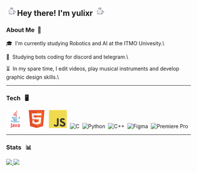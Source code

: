<h2><img src="./assets/hi-good-afternoon.gif" width='30' align="left"/>Hey there! I'm yulixr <img src="./assets/hi-good-afternoon.gif" width='30'/></h2>



### About Me &nbsp;📝

  🎓 &nbsp;I'm currently studying Robotics and AI at the ITMO Univesity.\

  🤖 &nbsp;Studying bots coding for discord and telegram.\

  ⏳ &nbsp;In my spare time, I edit videos, play musical instruments and develop graphic design skills.\

---

### Tech &nbsp; 🖥

<div>
  <img src="https://github.com/devicons/devicon/blob/master/icons/java/java-original-wordmark.svg" title="Java" alt="Java" width="50" height="50"/>&nbsp;
  <img src="https://github.com/devicons/devicon/blob/master/icons/html5/html5-original.svg" title="HTML5" alt="HTML" width="50" height="50"/>&nbsp;
  <img src="https://github.com/devicons/devicon/blob/master/icons/javascript/javascript-original.svg" title="JavaScript" alt="JavaScript" width="50" height="50"/>&nbsp;
  <img src="https://cdn.jsdelivr.net/gh/devicons/devicon/icons/c/c-original.svg" title="C" alt="C" width="50" height="50"/>&nbsp;
  <img src="https://cdn.jsdelivr.net/gh/devicons/devicon/icons/python/python-original.svg" title="Python" alt="Python" width="50" height="50" />&nbsp;
  <img src="https://cdn.jsdelivr.net/gh/devicons/devicon/icons/cplusplus/cplusplus-original.svg" title="C++" alt="C++" width="50" height="50" />&nbsp;
  <img src="https://cdn.jsdelivr.net/gh/devicons/devicon/icons/figma/figma-original.svg" title="Figma" alt="Figma" width="50" height="50" />&nbsp;
  <img src="https://cdn.jsdelivr.net/gh/devicons/devicon/icons/premierepro/premierepro-original.svg" title="Premiere Pro" alt="Premiere Pro" width="50" height="50" />&nbsp;
</div>

---

### Stats &nbsp; 📊

<p align="left">
<a href="https://github.com/yulixr">
  <img height="180em" src="https://github-readme-stats.vercel.app/api?username=yulixr&show_icons=true&theme=algolia&include_all_commits=true&count_private=true"/>
  <img height="180em" src="https://github-readme-stats.vercel.app/api/top-langs/?username=yulixr&theme=algolia&layout=compact"/>
</a>
</p>

<img src="https://komarev.com/ghpvc/?username=yulixr&style=flat-square&color=blue" alt=""/>
<!--
**yulixr/yulixr** is a ✨ _special_ ✨ repository because its `README.md` (this file) appears on your GitHub profile.

Here are some ideas to get you started:

- 🔭 I’m currently working on ...
- 🌱 I’m currently learning ...
- 👯 I’m looking to collaborate on ...
- 🤔 I’m looking for help with ...
- 💬 Ask me about ...
- 📫 How to reach me: ...
- 😄 Pronouns: ...
- ⚡ Fun fact: ...
-->
